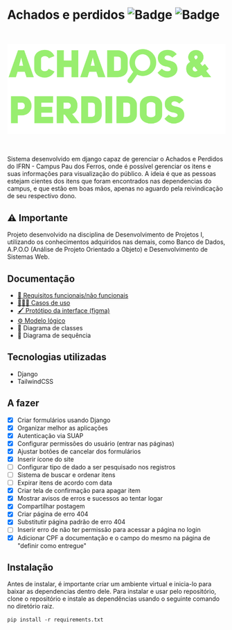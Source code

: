 # Achados e perdidos ![Badge](https://img.shields.io/static/v1?label=tailwindcss&message=v3.1.8&color=lightblue&style=flat&logo=TAILWINDCSS)  ![Badge](https://img.shields.io/static/v1?label=django&message=v4.1.3&color=darkgreen&style=flat&logo=DJANGO)
 
<br />
<p align="center">
  <img src="https://github.com/ImFelippe365/lost-and-found/blob/main/static/svg/logo-colorful.svg" />
</p>
<br />

Sistema desenvolvido em django capaz de gerenciar o Achados e Perdidos do IFRN - Campus Pau dos Ferros, onde é possível gerenciar os itens e suas informações para 
visualização do público. A ideia é que as pessoas estejam cientes dos itens que foram encontrados nas dependencias do campus, e que estão em boas mãos, apenas no
aguardo pela reivindicação de seu respectivo dono.

## ⚠️ Importante

Projeto desenvolvido na disciplina de Desenvolvimento de Projetos I, utilizando os conhecimentos adquiridos nas demais, como Banco de Dados,
A.P.O.O (Análise de Projeto Orientado a Objeto) e Desenvolvimento de Sistemas Web. 

## Documentação

- [📄 Requisitos funcionais/não funcionais](https://docs.google.com/document/d/1k6iyMif7JBYWqFZr6DYuE6BhKITYCGbwaOYUaZEvZ2c/edit?usp=share_link)
- [👩🏻‍💻 Casos de uso](https://drive.google.com/file/d/1amFtxJyLK-zctjWa07qfXQijiTyQHaK2/view?usp=share_link)
- [🖌️ Protótipo da interface (figma)](https://www.figma.com/file/TXJJujEIJa6hu9stL3my2E/Lost-%26-Found?node-id=610%3A2&t=RNjaDMX6VKs3griU-1)
- [⚙️ Modelo lógico](https://drive.google.com/file/d/17b4GmaiIXhSfJhieznj52OoQVe8qvc-q/view?usp=share_link)
- 💭 Diagrama de classes
- 💭 Diagrama de sequência

## Tecnologias utilizadas

- Django
- TailwindCSS

## A fazer

- [x] Criar formulários usando Django
- [x] Organizar melhor as aplicações
- [x] Autenticação via SUAP
- [x] Configurar permissões do usuário (entrar nas páginas)
- [x] Ajustar botões de cancelar dos formulários
- [x] Inserir ícone do site
- [ ] Configurar tipo de dado a ser pesquisado nos registros
- [ ] Sistema de buscar e ordenar itens
- [ ] Expirar itens de acordo com data
- [x] Criar tela de confirmação para apagar item
- [x] Mostrar avisos de erros e sucessos ao tentar logar
- [x] Compartilhar postagem
- [x] Criar página de erro 404
- [x] Substitutir página padrão de erro 404
- [ ] Inserir erro de não ter permissão para acessar a página no login
- [x] Adicionar CPF a documentação e o campo do mesmo na página de "definir como entregue"

## Instalação

Antes de instalar, é importante criar um ambiente virtual e inicia-lo para baixar as dependencias dentro dele.
Para instalar e usar pelo repositório, clone o repositório e instale as dependências usando o seguinte comando no diretório raiz.

```
pip install -r requirements.txt
```

